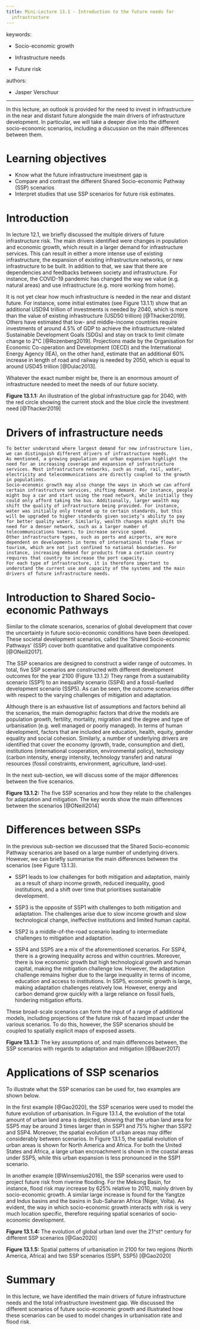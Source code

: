 ```yaml
---
title: Mini-Lecture 13.1 - Introduction to the future needs for
  infrastructure
---
```




keywords:

-   Socio-economic growth

-   Infrastructure needs

-   Future risk

authors: 

-   Jasper Verschuur

---

In this lecture, an outlook is provided for the need to invest in
infrastructure in the near and distant future alongside the main drivers
of infrastructure development. In particular, we will take a deeper dive
into the different socio-economic scenarios, including a discussion on
the main differences between them.

# Learning objectives

-   Know what the future infrastructure investment gap is
-   Compare and contrast the different Shared Socio-economic Pathway
    (SSP) scenarios
-   Interpret studies that use SSP scenarios for future risk estimates.



# Introduction

In lecture 12.1, we briefly discussed the multiple drivers of future
infrastructure risk. The main drivers identified were changes in
population and economic growth, which result in a larger demand for
infrastructure services. This can result in either a more intense use of
existing infrastructure, the expansion of existing infrastructure
networks, or new infrastructure to be built. In addition to that, we saw
that there are dependencies and feedbacks between society and
infrastructure. For instance, the COVID-19 pandemic has changed the way
we value (e.g. natural areas) and use infrastructure (e.g. more working
from home).

It is not yet clear how much infrastructure is needed in the near and
distant future. For instance, some initial estimates (see Figure 13.1.1)
show that an additional USD94 trillion of investments is needed by 2040,
which is more than the value of existing infrastructure (USD50 trillion)
[@Thacker2019]. Others have estimated that low- and middle-income
countries require investments of around 4.5% of GDP to achieve the
infrastructure-related Sustainable Development Goals (SDGs) and stay on
track to limit climate change to 2°C [@Rozenberg2019]. Projections
made by the Organisation for Economic Co-operation and Development
(OECD) and the International Energy Agency (IEA), on the other hand,
estimate that an additional 60% increase in length of road and railway
is needed by 2050, which is equal to around USD45 trillion
[@Dulac2013].

Whatever the exact number might be, there is an enormous amount of
infrastructure needed to meet the needs of our future society.

**Figure 13.1.1:** An illustration of the global infrastructure gap for
2040, with the red circle showing the current stock and the blue circle
the investment need [@Thacker2019]

# Drivers of infrastructure needs

    To better understand where largest demand for new infrastructure lies, we can distinguish different drivers of infrastructure needs.
    As mentioned, a growing population and urban expansion highlight the need for an increasing coverage and expansion of infrastructure services. Most infrastructure networks, such as road, rail, water, electricity and telecommunications are directly coupled to the growth in populations. 
    Socio-economic growth may also change the ways in which we can afford certain infrastructure services, shifting demand. For instance, people might buy a car and start using the road network, while initially they could only afford taking the bus. Additionally, larger wealth may shift the quality of infrastructure being provided. For instance, water was initially only treated up to certain standards, but this will be upgraded to higher standards given society’s ability to pay for better quality water. Similarly, wealth changes might shift the need for a denser network, such as a larger number of telecommunications towers, to increase service speed. 
    Other infrastructure types, such as ports and airports, are more dependent on developments in terms of international trade flows or tourism, which are not just confined to national boundaries. For instance, increasing demand for products from a certain country requires that country to increase the port capacity. 
    For each type of infrastructure, it is therefore important to understand the current use and capacity of the systems and the main drivers of future infrastructure needs. 

# Introduction to Shared Socio-economic Pathways

Similar to the climate scenarios, scenarios of global development that
cover the uncertainty in future socio-economic conditions have been
developed. These societal development scenarios, called the \'Shared
Socio-economic Pathways' (SSP) cover both quantitative and qualitative
components [@ONeill2017].

The SSP scenarios are designed to construct a wider range of outcomes.
In total, five SSP scenarios are constructed with different development
outcomes for the year 2100 (Figure 13.1.2) They range from a
sustainability scenario (SSP1) to an inequality scenario (SSP4) and a
fossil-fuelled development scenario (SSP5). As can be seen, the outcome
scenarios differ with respect to the varying challenges of mitigation
and adaptation.

Although there is an exhaustive list of assumptions and factors behind
all the scenarios, the main demographic factors that drive the models
are population growth, fertility, mortality, migration and the degree
and type of urbanisation (e.g. well managed or poorly managed). In terms
of human development, factors that are included are education, health,
equity, gender equality and social cohesion. Similarly, a number of
underlying drivers are identified that cover the economy (growth, trade,
consumption and diet), institutions (international cooperation,
environmental policy), technology (carbon intensity, energy intensity,
technology transfer) and natural resources (fossil constraints,
environment, agriculture, land-use).

In the next sub-section, we will discuss some of the major differences
between the five scenarios.

**Figure 13.1.2:** The five SSP scenarios and how they relate to the
challenges for adaptation and mitigation. The key words show the main
differences between the scenarios [@ONeill2014]

# Differences between SSPs

In the previous sub-section we discussed that the Shared Socio-economic
Pathway scenarios are based on a large number of underlying drivers.
However, we can briefly summarise the main differences between the
scenarios (see Figure 13.1.3).

-   SSP1 leads to low challenges for both mitigation and adaptation,
    mainly as a result of sharp income growth, reduced inequality, good
    institutions, and a shift over time that prioritises sustainable
    development.

-   SSP3 is the opposite of SSP1 with challenges to both mitigation and
    adaptation. The challenges arise due to slow income growth and slow
    technological change, ineffective institutions and limited human
    capital.

-   SSP2 is a middle-of-the-road scenario leading to intermediate
    challenges to mitigation and adaptation.

-   SSP4 and SSP5 are a mix of the aforementioned scenarios. For SSP4,
    there is a growing inequality across and within countries. Moreover,
    there is low economic growth but high technological growth and human
    capital, making the mitigation challenge low. However, the
    adaptation challenge remains higher due to the large inequality in
    terms of income, education and access to institutions. In SSP5,
    economic growth is large, making adaptation challenges relatively
    low. However, energy and carbon demand grow quickly with a large
    reliance on fossil fuels, hindering mitigation efforts.

These broad-scale scenarios can form the input of a range of additional
models, including projections of the future risk of hazard impact under
the various scenarios. To do this, however, the SSP scenarios should be
coupled to spatially explicit maps of exposed assets.

**Figure 13.1.3:** The key assumptions of, and main differences between,
the SSP scenarios with regards to adaptation and mitigation
[@Bauer2017]

# Applications of SSP scenarios

To illustrate what the SSP scenarios can be used for, two examples are
shown below.

In the first example [@Gao2020], the SSP scenarios were used to model
the future evolution of urbanisation. In Figure 13.1.4, the evolution of
the total amount of urban land area is depicted, showing that the urban
land area for SSP5 may be around 3 times larger than in SSP1 and 75%
higher than SSP2 and SSP4. Moreover, the spatial evolution of urban
areas may differ considerably between scenarios. In Figure 13.1.5, the
spatial evolution of urban areas is shown for North America and Africa.
For both the United States and Africa, a large urban encroachment is
shown in the coastal areas under SSP5, while this urban expansion is
less pronounced in the SSP1 scenario.

In another example [@Winsemius2016], the SSP scenarios were used to
project future risk from riverine flooding. For the Mekong Basin, for
instance, flood risk may increase by 625% relative to 2010, mainly
driven by socio-economic growth. A similar large increase is found for
the Yangtze and Indus basins and the basins in Sub-Saharan Africa
(Niger, Volta). As evident, the way in which socio-economic growth
interacts with risk is very much location specific, therefore requiring
spatial scenarios of socio-economic development.

**Figure 13.1.4:** The evolution of global urban land over the 21^st^
century for different SSP scenarios [@Gao2020]

**Figure 13.1.5:** Spatial patterns of urbanisation in 2100 for two
regions (North America, Africa) and two SSP scenarios (SSP1, SSP5)
[@Gao2020]

# Summary 

In this lecture, we have identified the main drivers of future
infrastructure needs and the total infrastructure investment gap. We
discussed the different scenarios of future socio-economic growth and
illustrated how these scenarios can be used to model changes in
urbanisation rate and flood risk.
